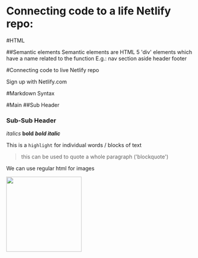 # Connecting code to a life Netlify repo:
#HTML

##Semantic elements
	Semantic elements are HTML 5 'div' elements which have a name related to the function
	E.g.:
		nav
		section
		aside
		header
		footer

#Connecting code to live Netlify repo

Sign up with Netlify.com	

#Markdown Syntax

#Main
##Sub Header
### Sub-Sub Header

*italics*
**bold**
***bold italic***

This is a `highlight` for individual words / blocks of text

> this can be used to quote a whole paragraph ('blockquote')

We can use regular html for images

<img src="https://i.ytimg.com/vi/kcOqug5_M1I/maxresdefault.jpg" width="200">